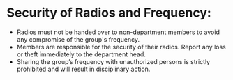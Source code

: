 # Security of Radios and Frequency:

* Radios must not be handed over to non-department members to avoid any compromise of the group's frequency.
* Members are responsible for the security of their radios. Report any loss or theft immediately to the department head.
* Sharing the group’s frequency with unauthorized persons is strictly prohibited and will result in disciplinary action.
